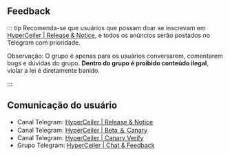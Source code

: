 ## Feedback

::: tip Recomenda-se que usuários que possam doar se inscrevam em [HyperCeiler | Release & Notice](https://t.me/s/cemiuiler_release), e todos os anúncios serão postados no Telegram com prioridade.

Observação: O grupo é apenas para os usuários conversarem, comentarem bugs e dúvidas do grupo. **Dentro do grupo é proibido conteúdo ilegal**, violar a lei é diretamente banido.

:::
## Comunicação do usuário

- Canal Telegram: [HyperCeiler | Release & Notice](https://t.me/s/cemiuiler_release)
- Canal Telegram: [HyperCeiler | Beta ＆ Canary](https://t.me/s/cemiuiler_beta)
- Canal Telegram: [HyperCeiler | Canary Verify](https://t.me/s/cemiuiler_canary_verify)
- Grupo Telegram: [HyperCeiler | Chat & Feedback](https://t.me/cemiuiler)
